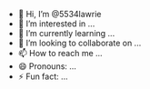 - 👋 Hi, I’m @5534lawrie
- 👀 I’m interested in ...
- 🌱 I’m currently learning ...
- 💞️ I’m looking to collaborate on ...
- 📫 How to reach me ...
- 😄 Pronouns: ...
- ⚡ Fun fact: ...

<!---
5534lawrie/5534lawrie is a ✨ special ✨ repository because its `README.md` (this file) appears on your GitHub profile.
You can click the Preview link to take a look at your changes.
--->
